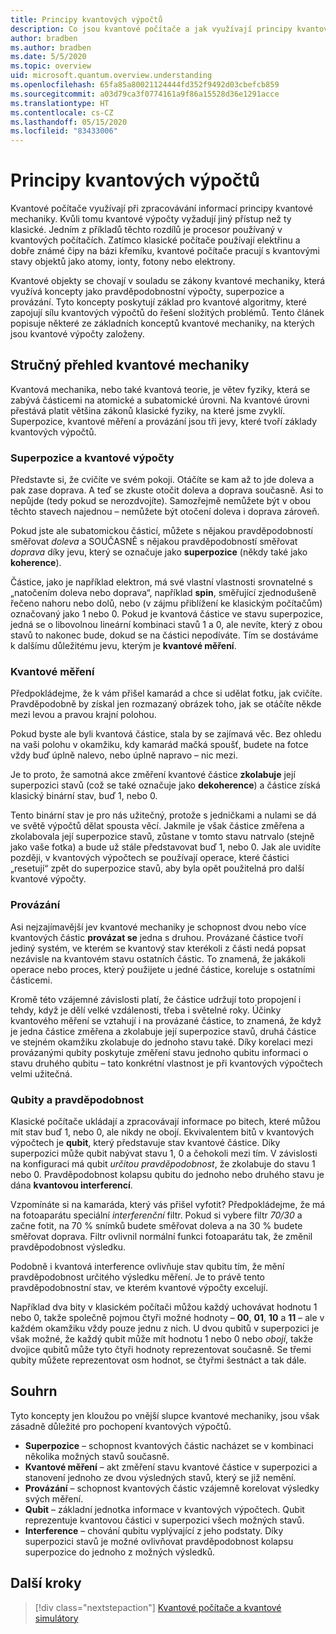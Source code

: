 ```yaml
---
title: Principy kvantových výpočtů
description: Co jsou kvantové počítače a jak využívají principy kvantové mechaniky?
author: bradben
ms.author: bradben
ms.date: 5/5/2020
ms.topic: overview
uid: microsoft.quantum.overview.understanding
ms.openlocfilehash: 65fa85a80021124444fd352f9492d03cbefcb859
ms.sourcegitcommit: a03d79ca3f0774161a9f86a15528d36e1291acce
ms.translationtype: HT
ms.contentlocale: cs-CZ
ms.lasthandoff: 05/15/2020
ms.locfileid: "83433006"
---
```

# <a name="understanding-quantum-computing"></a>Principy kvantových výpočtů

Kvantové počítače využívají při zpracovávání informací principy kvantové mechaniky. Kvůli tomu kvantové výpočty vyžadují jiný přístup než ty klasické.  Jedním z příkladů těchto rozdílů je procesor používaný v kvantových počítačích.  Zatímco klasické počítače používají elektřinu a dobře známé čipy na bázi křemíku, kvantové počítače pracují s kvantovými stavy objektů jako atomy, ionty, fotony nebo elektrony.  

Kvantové objekty se chovají v souladu se zákony kvantové mechaniky, která využívá koncepty jako pravděpodobnostní výpočty, superpozice a provázání. Tyto koncepty poskytují základ pro kvantové algoritmy, které zapojují sílu kvantových výpočtů do řešení složitých problémů. Tento článek popisuje některé ze základních konceptů kvantové mechaniky, na kterých jsou kvantové výpočty založeny.

## <a name="a-birds-eye-view-of-quantum-mechanics"></a>Stručný přehled kvantové mechaniky

Kvantová mechanika, nebo také kvantová teorie, je větev fyziky, která se zabývá částicemi na atomické a subatomické úrovni. Na kvantové úrovni přestává platit většina zákonů klasické fyziky, na které jsme zvyklí. Superpozice, kvantové měření a provázání jsou tři jevy, které tvoří základy kvantových výpočtů.  

### <a name="superposition-vs-binary-computing"></a>Superpozice a kvantové výpočty

Představte si, že cvičíte ve svém pokoji. Otáčíte se kam až to jde doleva a pak zase doprava. A teď se zkuste otočit doleva a doprava současně. Asi to nepůjde (tedy pokud se nerozdvojíte).  Samozřejmě nemůžete být v obou těchto stavech najednou – nemůžete být otočení doleva i doprava zároveň.

Pokud jste ale subatomickou částicí, můžete s nějakou pravděpodobností směřovat *doleva* a SOUČASNĚ s nějakou pravděpodobností směřovat *doprava* díky jevu, který se označuje jako **superpozice** (někdy také jako **koherence**).

Částice, jako je například elektron, má své vlastní vlastnosti srovnatelné s „natočením doleva nebo doprava“, například **spin**, směřující zjednodušeně řečeno nahoru nebo dolů, nebo (v zájmu přiblížení ke klasickým počítačům) označovaný jako 1 nebo 0. Pokud je kvantová částice ve stavu superpozice, jedná se o libovolnou lineární kombinaci stavů 1 a 0, ale nevíte, který z obou stavů to nakonec bude, dokud se na částici nepodíváte. Tím se dostáváme k dalšímu důležitému jevu, kterým je **kvantové měření**.

### <a name="quantum-measurement"></a>Kvantové měření

Předpokládejme, že k vám přišel kamarád a chce si udělat fotku, jak cvičíte. Pravděpodobně by získal jen rozmazaný obrázek toho, jak se otáčíte někde mezi levou a pravou krajní polohou.

Pokud byste ale byli kvantová částice, stala by se zajímavá věc. Bez ohledu na vaši polohu v okamžiku, kdy kamarád mačká spoušť, budete na fotce vždy buď úplně nalevo, nebo úplně napravo – nic mezi.

Je to proto, že samotná akce změření kvantové částice **zkolabuje** její superpozici stavů (což se také označuje jako **dekoherence**) a částice získá klasický binární stav, buď 1, nebo 0.

Tento binární stav je pro nás užitečný, protože s jedničkami a nulami se dá ve světě výpočtů dělat spousta věcí. Jakmile je však částice změřena a zkolabovala její superpozice stavů, zůstane v tomto stavu natrvalo (stejně jako vaše fotka) a bude už stále představovat buď 1, nebo 0. Jak ale uvidíte později, v kvantových výpočtech se používají operace, které částici „resetují“ zpět do superpozice stavů, aby byla opět použitelná pro další kvantové výpočty.

### <a name="entanglement"></a>Provázání

Asi nejzajímavější jev kvantové mechaniky je schopnost dvou nebo více kvantových částic **provázat se** jedna s druhou. Provázané částice tvoří jediný systém, ve kterém se kvantový stav kterékoli z části nedá popsat nezávisle na kvantovém stavu ostatních částic. To znamená, že jakákoli operace nebo proces, který použijete u jedné částice, koreluje s ostatními částicemi.

Kromě této vzájemné závislosti platí, že částice udržují toto propojení i tehdy, když je dělí velké vzdálenosti, třeba i světelné roky. Účinky kvantového měření se vztahují i na provázané částice, to znamená, že když je jedna částice změřena a zkolabuje její superpozice stavů, druhá částice ve stejném okamžiku zkolabuje do jednoho stavu také. Díky korelaci mezi provázanými qubity poskytuje změření stavu jednoho qubitu informaci o stavu druhého qubitu – tato konkrétní vlastnost je při kvantových výpočtech velmi užitečná.

### <a name="qubits-and-probability"></a>Qubity a pravděpodobnost

Klasické počítače ukládají a zpracovávají informace po bitech, které můžou mít stav buď 1, nebo 0, ale nikdy ne obojí. Ekvivalentem bitů v kvantových výpočtech je **qubit**, který představuje stav kvantové částice. Díky superpozici může qubit nabývat stavu 1, 0 a čehokoli mezi tím. V závislosti na konfiguraci má qubit *určitou pravděpodobnost*, že zkolabuje do stavu 1 nebo 0. Pravděpodobnost kolapsu qubitu do jednoho nebo druhého stavu je dána **kvantovou interferencí**. 

Vzpomínáte si na kamaráda, který vás přišel vyfotit? Předpokládejme, že má na fotoaparátu speciální *interferenční* filtr. Pokud si vybere filtr *70/30* a začne fotit, na 70 % snímků budete směřovat doleva a na 30 % budete směřovat doprava. Filtr ovlivnil normální funkci fotoaparátu tak, že změnil pravděpodobnost výsledku.

Podobně i kvantová interference ovlivňuje stav qubitu tím, že mění pravděpodobnost určitého výsledku měření. Je to právě tento pravděpodobnostní stav, ve kterém kvantové výpočty excelují.

Například dva bity v klasickém počítači můžou každý uchovávat hodnotu 1 nebo 0, takže společně pojmou čtyři možné hodnoty – **00**, **01**, **10** a **11** – ale v každém okamžiku vždy pouze jednu z nich. U dvou qubitů v superpozici je však možné, že každý qubit může mít hodnotu 1 nebo 0 nebo *obojí*, takže dvojice qubitů může tyto čtyři hodnoty reprezentovat současně. Se třemi qubity můžete reprezentovat osm hodnot, se čtyřmi šestnáct a tak dále.

## <a name="summary"></a>Souhrn

Tyto koncepty jen kloužou po vnější slupce kvantové mechaniky, jsou však zásadně důležité pro pochopení kvantových výpočtů.

- **Superpozice** – schopnost kvantových částic nacházet se v kombinaci několika možných stavů současně.
- **Kvantové měření** – akt změření stavu kvantové částice v superpozici a stanovení jednoho ze dvou výsledných stavů, který se již nemění.
- **Provázání** – schopnost kvantových částic vzájemně korelovat výsledky svých měření.
- **Qubit** – základní jednotka informace v kvantových výpočtech. Qubit reprezentuje kvantovou částici v superpozici všech možných stavů.
- **Interference** – chování qubitu vyplývající z jeho podstaty. Díky superpozici stavů je možné ovlivňovat pravděpodobnost kolapsu superpozice do jednoho z možných výsledků.

## <a name="next-steps"></a>Další kroky

> [!div class="nextstepaction"]
> [Kvantové počítače a kvantové simulátory](xref:microsoft.quantum.overview.simulators)
